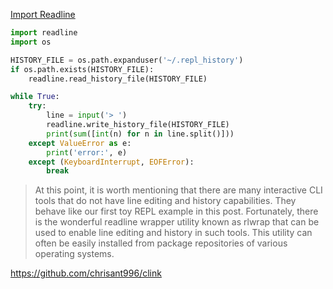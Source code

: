 [Import Readline](https://susam.net/blog/import-readline.html)

```python
import readline
import os

HISTORY_FILE = os.path.expanduser('~/.repl_history')
if os.path.exists(HISTORY_FILE):
    readline.read_history_file(HISTORY_FILE)

while True:
    try:
        line = input('> ')
        readline.write_history_file(HISTORY_FILE)
        print(sum([int(n) for n in line.split()]))
    except ValueError as e:
        print('error:', e)
    except (KeyboardInterrupt, EOFError):
        break
```

> At this point, it is worth mentioning that there are many interactive CLI tools that do not have line editing and history capabilities. They behave like our first toy REPL example in this post. Fortunately, there is the wonderful readline wrapper utility known as rlwrap that can be used to enable line editing and history in such tools. This utility can often be easily installed from package repositories of various operating systems.

https://github.com/chrisant996/clink
